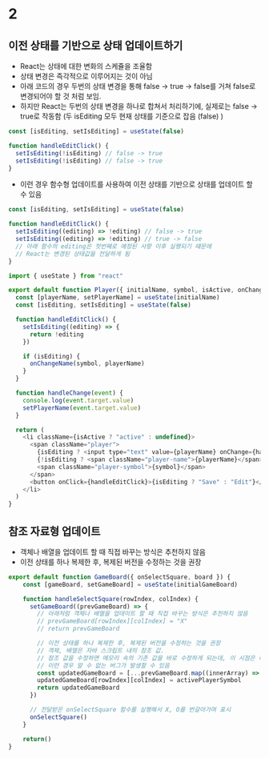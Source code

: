 # 2

## 이전 상태를 기반으로 상태 업데이트하기

- React는 상태에 대한 변화의 스케쥴을 조율함
- 상태 변경은 즉각적으로 이루어지는 것이 아님
- 아래 코드의 경우 두번의 상태 변경을 통해 false -> true -> false를 거쳐 false로 변경되어야 할 것 처럼 보임.
- 하지만 React는 두번의 상태 변경을 하나로 합쳐서 처리하기에, 실제로는 false -> true로 작동함 (두 isEditing 모두 현재 상태를 기준으로 잡음 (false) )

```javascript
const [isEditing, setIsEditing] = useState(false)

function handleEditClick() {
  setIsEditing(!isEditing) // false -> true
  setIsEditing(!isEditing) // false -> true
}
```

- 이런 경우 함수형 업데이트를 사용하여 이전 상태를 기반으로 상태를 업데이트 할 수 있음

```javascript
const [isEditing, setIsEditing] = useState(false)

function handleEditClick() {
  setIsEditing((editing) => !editing) // false -> true
  setIsEditing((editing) => !editing) // true -> false
  // 아래 함수의 editing은 첫번째로 예정된 사항 이후 실행되기 떄문에
  // React는 변경된 상태값을 전달하게 됨
}
```

```javascript
import { useState } from "react"

export default function Player({ initialName, symbol, isActive, onChangeName }) {
  const [playerName, setPlayerName] = useState(initialName)
  const [isEditing, setIsEditing] = useState(false)

  function handleEditClick() {
    setIsEditing((editing) => {
      return !editing
    })

    if (isEditing) {
      onChangeName(symbol, playerName)
    }
  }

  function handleChange(event) {
    console.log(event.target.value)
    setPlayerName(event.target.value)
  }

  return (
    <li className={isActive ? "active" : undefined}>
      <span className="player">
        {isEditing ? <input type="text" value={playerName} onChange={handleChange} required></input> : null}
        {!isEditing ? <span className="player-name">{playerName}</span> : null}
        <span className="player-symbol">{symbol}</span>
      </span>
      <button onClick={handleEditClick}>{isEditing ? "Save" : "Edit"}</button>
    </li>
  )
}
```

## 참조 자료형 업데이트

- 객체나 배열을 업데이트 할 때 직접 바꾸는 방식은 추천하지 않음
- 이전 상태를 하나 복제한 후, 복제된 버전을 수정하는 것을 권장

```javascript
export default function GameBoard({ onSelectSquare, board }) {
    const [gameBoard, setGameBoard] = useState(initialGameBoard)

    function handleSelectSquare(rowIndex, colIndex) {
      setGameBoard((prevGameBoard) => {
        // 아래처럼 객체나 배열을 업데이트 할 때 직접 바꾸는 방식은 추천하지 않음
        // prevGameBoard[rowIndex][colIndex] = "X"
        // return prevGameBoard

        // 이전 상태를 하나 복제한 후, 복제된 버전을 수정하는 것을 권장
        // 객체, 배열은 자바 스크립트 내의 참조 값.
        // 참조 값을 수정하면 메모리 속의 기존 값을 바로 수정하게 되는데, 이 시점은 리액트가 실행하는 예정된 상태 업데이트보다 이전에 일어나게 됨
        // 이런 경우 알 수 없는 버그가 발생할 수 있음
        const updatedGameBoard = [...prevGameBoard.map((innerArray) => [...innerArray])]
        updatedGameBoard[rowIndex][colIndex] = activePlayerSymbol
        return updatedGameBoard
      })

      // 전달받은 onSelectSquare 함수를 실행해서 X, O를 번갈아가며 표시
      onSelectSquare()
    }

    return()
}
```
